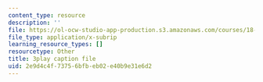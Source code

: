 ```yaml
---
content_type: resource
description: ''
file: https://ol-ocw-studio-app-production.s3.amazonaws.com/courses/18-03sc-differential-equations-fall-2011/2e9d4c4f73756bfbeb02e40b9e31e6d2_Wz1d0rHn_fU.srt
file_type: application/x-subrip
learning_resource_types: []
resourcetype: Other
title: 3play caption file
uid: 2e9d4c4f-7375-6bfb-eb02-e40b9e31e6d2
---
```

